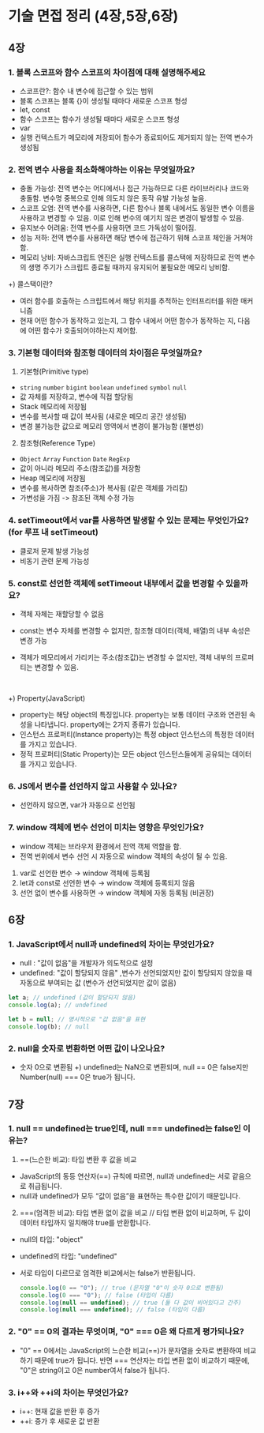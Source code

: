 # 기술 면접 정리 (4장,5장,6장)

## 4장

### 1. 블록 스코프와 함수 스코프의 차이점에 대해 설명해주세요

- 스코프란?: 함수 내 변수에 접근할 수 있는 범위
  <br/>
- 블록 스코프는 블록 {}이 생성될 때마다 새로운 스코프 형성
- let, const
  <br/>
- 함수 스코프는 함수가 생성될 때마다 새로운 스코프 형성
- var
- 실행 컨텍스트가 메모리에 저장되어 함수가 종료되어도 제거되지 않는 전역 변수가 생성됨

### 2. 전역 변수 사용을 최소화해야하는 이유는 무엇일까요?

- 충돌 가능성: 전역 변수는 어디에서나 접근 가능하므로 다른 라이브러리나 코드와 충돌함. 변수명 중복으로 인해 의도치 않은 동작 유발 가능성 높음.
- 스코프 오염: 전역 변수를 사용하면, 다른 함수나 블록 내에서도 동일한 변수 이름을 사용하고 변경할 수 있음. 이로 인해 변수의 예기치 않은 변경이 발생할 수 있음.
- 유지보수 어려움: 전역 변수를 사용하면 코드 가독성이 떨어짐.
- 성능 저하: 전역 변수를 사용하면 해당 변수에 접근하기 위해 스코프 체인을 거쳐야 함.
- 메모리 낭비: 자바스크립트 엔진은 실행 컨텍스트를 콜스택에 저장하므로 전역 변수의 생명 주기가 스크립트 종료될 때까지 유지되어 불필요한 메모리 낭비함.
  <br/>

+) 콜스택이란?
<br/>

- 여러 함수를 호출하는 스크립트에서 해당 위치를 추적하는 인터프리터를 위한 매커니즘
- 현재 어떤 함수가 동작하고 있는지, 그 함수 내에서 어떤 함수가 동작하는 지, 다음에 어떤 함수가 호출되어야하는지 제어함.

### 3. 기본형 데이터와 참조형 데이터의 차이점은 무엇일까요?

1. 기본형(Primitive type)

- `string` `number` `bigint` `boolean` `undefined` `symbol` `null`
- 값 자체를 저장하고, 변수에 직접 할당됨
- Stack 메모리에 저장됨
- 변수를 복사할 때 값이 복사됨 (새로운 메모리 공간 생성됨)
- 변경 불가능한 값으로 메모리 영역에서 변경이 불가능함 (불변성)
  <br/>

2. 참조형(Reference Type)

- `Object` `Array` `Function` `Date` `RegExp`
- 값이 아니라 메모리 주소(참조값)를 저장함
- Heap 메모리에 저장됨
- 변수를 복사하면 참조(주소)가 복사됨 (같은 객체를 가리킴)
- 가변성을 가짐 -> 참조된 객체 수정 가능

### 4. setTimeout에서 var를 사용하면 발생할 수 있는 문제는 무엇인가요? (for 루프 내 setTimeout)

- 클로저 문제 발생 가능성
- 비동기 관련 문제 가능성

### 5. const로 선언한 객체에 setTimeout 내부에서 값을 변경할 수 있을까요?

- 객체 자체는 재할당할 수 없음
- const는 변수 자체를 변경할 수 없지만, 참조형 데이터(객체, 배열)의 내부 속성은 변경 가능
- 객체가 메모리에서 가리키는 주소(참조값)는 변경할 수 없지만, 객체 내부의 프로퍼티는 변경할 수 있음.

  <br/>
+) Property(JavaScript)
  <br/>

- property는 해당 object의 특징입니다. property는 보통 데이터 구조와 연관된 속성을 나타냅니다. property에는 2가지 종류가 있습니다.
- 인스턴스 프로퍼티(Instance property)는 특정 object 인스턴스의 특정한 데이터를 가지고 있습니다.
- 정적 프로퍼티(Static Property)는 모든 object 인스턴스들에게 공유되는 데이터를 가지고 있습니다.

### 6. JS에서 변수를 선언하지 않고 사용할 수 있나요?

- 선언하지 않으면, var가 자동으로 선언됨

### 7. window 객체에 변수 선언이 미치는 영향은 무엇인가요?

- window 객체는 브라우저 환경에서 전역 객체 역할을 함.
- 전역 번위에서 변수 선언 시 자동으로 window 객체의 속성이 될 수 있음.

1. var로 선언한 변수 → window 객체에 등록됨
2. let과 const로 선언한 변수 → window 객체에 등록되지 않음
3. 선언 없이 변수를 사용하면 → window 객체에 자동 등록됨 (비권장)

## 6장

### 1. JavaScript에서 null과 undefined의 차이는 무엇인가요?

- null : "값이 없음"을 개발자가 의도적으로 설정
- undefined: "값이 할당되지 않음" ,변수가 선언되었지만 값이 할당되지 않았을 때 자동으로 부여되는 값 (변수가 선언되었지만 값이 없음)

```js
let a; // undefined (값이 할당되지 않음)
console.log(a); // undefined

let b = null; // 명시적으로 "값 없음"을 표현
console.log(b); // null
```

### 2. null을 숫자로 변환하면 어떤 값이 나오나요?

- 숫자 0으로 변환됨
  +) undefined는 NaN으로 변환되며, null == 0은 false지만 Number(null) === 0은 true가 됩니다.

## 7장

### 1. null == undefined는 true인데, null === undefined는 false인 이유는?

1. ==(느슨한 비교): 타입 변환 후 값을 비교

- JavaScript의 동등 연산자(==) 규칙에 따르면, null과 undefined는 서로 같음으로 취급됩니다.
- null과 undefined가 모두 “값이 없음”을 표현하는 특수한 값이기 때문입니다.

2. ===(엄격한 비교): 타입 변환 없이 값을 비교 // 타입 변환 없이 비교하며, 두 값이 데이터 타입까지 일치해야 true를 반환합니다.

- null의 타입: "object"
- undefined의 타입: "undefined"
- 서로 타입이 다르므로 엄격한 비교에서는 false가 반환됩니다.

  ```js
  console.log(0 == "0"); // true (문자열 "0"이 숫자 0으로 변환됨)
  console.log(0 === "0"); // false (타입이 다름)
  console.log(null == undefined); // true (둘 다 값이 비어있다고 간주)
  console.log(null === undefined); // false (타입이 다름)
  ```

### 2. "0" == 0의 결과는 무엇이며, "0" === 0은 왜 다르게 평가되나요?

- "0" == 0에서는 JavaScript의 느슨한 비교(==)가 문자열을 숫자로 변환하여 비교하기 때문에 true가 됩니다. 반면 === 연산자는 타입 변환 없이 비교하기 때문에, "0"은 string이고 0은 number여서 false가 됩니다.

### 3. i++와 ++i의 차이는 무엇인가요?

- i++: 현재 값을 반환 후 증가
- ++i: 증가 후 새로운 값 반환
